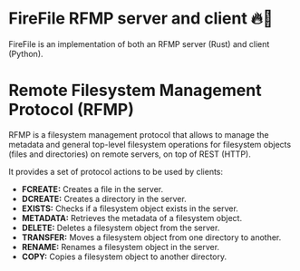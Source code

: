 # FireFile RFMP server and client 🔥📒

FireFile is an implementation of both an RFMP server (Rust) and client (Python).

Remote Filesystem Management Protocol (RFMP)
==========

RFMP is a filesystem management protocol that allows to manage the metadata and general top-level filesystem operations for filesystem objects (files and directories) on remote servers, on top of REST (HTTP).

It provides a set of protocol actions to be used by clients:

* **FCREATE:** Creates a file in the server.
* **DCREATE:** Creates a directory in the server.
* **EXISTS:** Checks if a filesystem object exists in the server.
* **METADATA:** Retrieves the metadata of a filesystem object.
* **DELETE:** Deletes a filesystem object from the server.
* **TRANSFER:** Moves a filesystem object from one directory to another.
* **RENAME:** Renames a filesystem object in the server.
* **COPY:** Copies a filesystem object to another directory.
